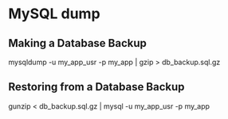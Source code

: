 # MySQL dump
## Making a Database Backup
mysqldump -u my_app_usr -p my_app | gzip > db_backup.sql.gz

## Restoring from a Database Backup
gunzip < db_backup.sql.gz | mysql -u my_app_usr -p my_app